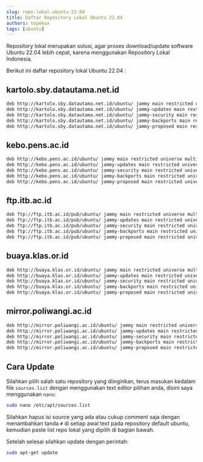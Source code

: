 ```yaml
---
slug: repo-lokal-ubuntu-22-04
title: Daftar Repository Lokal Ubuntu 22.04
authors: topekox
tags: [ubuntu]
---
```


Repository lokal merupakan solusi, agar proses download/update software Ubuntu 22.04 lebih cepat, karena menggunakan Repository Lokal Indonesia.

Berikut ini daftar repository lokal Ubuntu 22.04 :

<!--truncate-->

## kartolo.sby.datautama.net.id

```bash
deb http://kartolo.sby.datautama.net.id/ubuntu/ jammy main restricted universe multiverse
deb http://kartolo.sby.datautama.net.id/ubuntu/ jammy-updates main restricted universe multiverse
deb http://kartolo.sby.datautama.net.id/ubuntu/ jammy-security main restricted universe multiverse
deb http://kartolo.sby.datautama.net.id/ubuntu/ jammy-backports main restricted universe multiverse
deb http://kartolo.sby.datautama.net.id/ubuntu/ jammy-proposed main restricted universe multiverse
```

## kebo.pens.ac.id

```bash
deb http://kebo.pens.ac.id/ubuntu/ jammy main restricted universe multiverse
deb http://kebo.pens.ac.id/ubuntu/ jammy-updates main restricted universe multiverse
deb http://kebo.pens.ac.id/ubuntu/ jammy-security main restricted universe multiverse
deb http://kebo.pens.ac.id/ubuntu/ jammy-backports main restricted universe multiverse
deb http://kebo.pens.ac.id/ubuntu/ jammy-proposed main restricted universe multiverse
```

## ftp.itb.ac.id

```bash
deb ftp://ftp.itb.ac.id/pub/ubuntu/ jammy main restricted universe multiverse
deb ftp://ftp.itb.ac.id/pub/ubuntu/ jammy-updates main restricted universe multiverse
deb ftp://ftp.itb.ac.id/pub/ubuntu/ jammy-security main restricted universe multiverse
deb ftp://ftp.itb.ac.id/pub/ubuntu/ jammy-backports main restricted universe multiverse
deb ftp://ftp.itb.ac.id/pub/ubuntu/ jammy-proposed main restricted universe multiverse
```

## buaya.klas.or.id

```bash
deb http://buaya.klas.or.id/ubuntu/ jammy main restricted universe multiverse
deb http://buaya.klas.or.id/ubuntu/ jammy-updates main restricted universe multiverse
deb http://buaya.klas.or.id/ubuntu/ jammy-security main restricted universe multiverse
deb http://buaya.klas.or.id/ubuntu/ jammy-backports main restricted universe multiverse
deb http://buaya.klas.or.id/ubuntu/ jammy-proposed main restricted universe multiverse
```

## mirror.poliwangi.ac.id

```bash
deb http://mirror.poliwangi.ac.id/ubuntu/ jammy main restricted universe multiverse
deb http://mirror.poliwangi.ac.id/ubuntu/ jammy-updates main restricted universe multiverse
deb http://mirror.poliwangi.ac.id/ubuntu/ jammy-security main restricted universe multiverse
deb http://mirror.poliwangi.ac.id/ubuntu/ jammy-backports main restricted universe multiverse
deb http://mirror.poliwangi.ac.id/ubuntu/ jammy-proposed main restricted universe multiverse
```

## Cara Update

Silahkan pilih salah satu repository yang diinginkan, terus masukan kedalam file `sources.list` dengan menggunakan text editor pilihan anda, disini saya menggunakan `nano`:

```bash
sudo nano /etc/apt/sources.list
```

Silahkan hapus isi source yang ada atau cukup comment saja dengan menambahkan tanda `#` di setiap awal text pada repository default ubuntu, kemudian paste list repo lokal yang dipilih di bagian bawah.

Setelah selesai silahkan update dengan perintah:

```bash
sudo apt-get update
````

